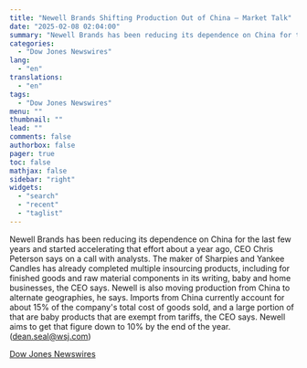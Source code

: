 ```yaml
---
title: "Newell Brands Shifting Production Out of China — Market Talk"
date: "2025-02-08 02:04:00"
summary: "Newell Brands has been reducing its dependence on China for the last few years and started accelerating that effort about a year ago, CEO Chris Peterson says on a call with analysts. The maker of Sharpies and Yankee Candles has already completed multiple insourcing products, including for finished goods and..."
categories:
  - "Dow Jones Newswires"
lang:
  - "en"
translations:
  - "en"
tags:
  - "Dow Jones Newswires"
menu: ""
thumbnail: ""
lead: ""
comments: false
authorbox: false
pager: true
toc: false
mathjax: false
sidebar: "right"
widgets:
  - "search"
  - "recent"
  - "taglist"
---
```


Newell Brands has been reducing its dependence on China for the last few years and started accelerating that effort about a year ago, CEO Chris Peterson says on a call with analysts. The maker of Sharpies and Yankee Candles has already completed multiple insourcing products, including for finished goods and raw material components in its writing, baby and home businesses, the CEO says. Newell is also moving production from China to alternate geographies, he says. Imports from China currently account for about 15% of the company's total cost of goods sold, and a large portion of that are baby products that are exempt from tariffs, the CEO says. Newell aims to get that figure down to 10% by the end of the year. (dean.seal@wsj.com)

[Dow Jones Newswires](https://www.tradingview.com/news/DJN_DN20250207008898:0/)
